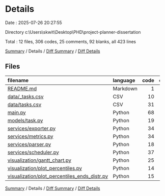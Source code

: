 # Details

Date : 2025-07-26 20:27:55

Directory c:\\Users\\skwit\\Desktop\\PHD\\project-planner-dissertation

Total : 12 files,  306 codes, 25 comments, 92 blanks, all 423 lines

[Summary](results.md) / Details / [Diff Summary](diff.md) / [Diff Details](diff-details.md)

## Files
| filename | language | code | comment | blank | total |
| :--- | :--- | ---: | ---: | ---: | ---: |
| [README.md](/README.md) | Markdown | 1 | 0 | 1 | 2 |
| [data/\_tasks.csv](/data/_tasks.csv) | CSV | 10 | 0 | 0 | 10 |
| [data/tasks.csv](/data/tasks.csv) | CSV | 31 | 0 | 1 | 32 |
| [main.py](/main.py) | Python | 68 | 5 | 27 | 100 |
| [models/task.py](/models/task.py) | Python | 19 | 0 | 3 | 22 |
| [services/exporter.py](/services/exporter.py) | Python | 34 | 3 | 8 | 45 |
| [services/metrics.py](/services/metrics.py) | Python | 34 | 6 | 18 | 58 |
| [services/parser.py](/services/parser.py) | Python | 18 | 0 | 4 | 22 |
| [services/scheduler.py](/services/scheduler.py) | Python | 37 | 8 | 12 | 57 |
| [visualization/gantt\_chart.py](/visualization/gantt_chart.py) | Python | 25 | 2 | 9 | 36 |
| [visualization/plot\_percentiles.py](/visualization/plot_percentiles.py) | Python | 14 | 0 | 5 | 19 |
| [visualization/plot\_percentiles\_ends\_distr.py](/visualization/plot_percentiles_ends_distr.py) | Python | 15 | 1 | 4 | 20 |

[Summary](results.md) / Details / [Diff Summary](diff.md) / [Diff Details](diff-details.md)